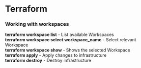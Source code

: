 # Terraform

### Working with workspaces

**terraform workspace list** - List available Workspaces  
**terraform workspace select workspace_name** - Select relevant Workspace  
**terraform workspace show** - Shows the selected Workspace  
**terraform apply** - Apply changes to infrastructure  
**terraform destroy** - Destroy infrastructure  

